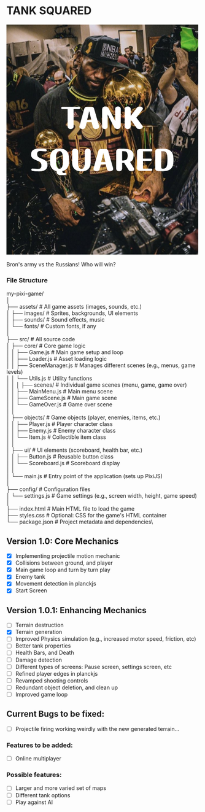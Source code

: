 # TANK SQUARED
![Bron the goat](./assets/images/TANK_SQUARED(1).png)

Bron's army vs the Russians! Who will win? 

### File Structure

my-pixi-game/\
│\
├── assets/               # All game assets (images, sounds, etc.)\
│   ├── images/           # Sprites, backgrounds, UI elements\
│   ├── sounds/           # Sound effects, music\
│   └── fonts/            # Custom fonts, if any\
│\
├── src/                  # All source code\
│   ├── core/             # Core game logic\
│   │   ├── Game.js       # Main game setup and loop\
│   │   ├── Loader.js     # Asset loading logic\
│   │   ├── SceneManager.js # Manages different scenes (e.g., menus, game levels)\
│   │   └── Utils.js      # Utility functions\
│   │
│   ├── scenes/           # Individual game scenes (menu, game, game over)\
│   │   ├── MainMenu.js   # Main menu scene\
│   │   ├── GameScene.js  # Main game scene\
│   │   └── GameOver.js   # Game over scene\
│   │\
│   ├── objects/          # Game objects (player, enemies, items, etc.)\
│   │   ├── Player.js     # Player character class\
│   │   ├── Enemy.js      # Enemy character class\
│   │   └── Item.js       # Collectible item class\
│   │\
│   ├── ui/               # UI elements (scoreboard, health bar, etc.)\
│   │   ├── Button.js     # Reusable button class\
│   │   └── Scoreboard.js # Scoreboard display\
│   │\
│   └── main.js           # Entry point of the application (sets up PixiJS)\
│\
├── config/               # Configuration files\
│   └── settings.js       # Game settings (e.g., screen width, height, game speed)\
│\
├── index.html            # Main HTML file to load the game\
├── styles.css            # Optional: CSS for the game's HTML container\
└── package.json          # Project metadata and dependencies\

## Version 1.0: Core Mechanics
- [x] Implementing projectile motion mechanic 
- [x] Collisions between ground, and player
- [x] Main game loop and turn by turn play
- [x] Enemy tank 
- [x] Movement detection in planckjs
- [x] Start Screen 

## Version 1.0.1: Enhancing Mechanics
- [ ] Terrain destruction
- [x] Terrain generation
- [ ] Improved Physics simulation (e.g., increased motor speed, friction, etc)
- [ ] Better tank properties 
- [ ] Health Bars, and Death
- [ ] Damage detection
- [ ] Different types of screens: Pause screen, settings screen, etc
- [ ] Refined player edges in planckjs
- [ ] Revamped shooting controls
- [ ] Redundant object deletion, and clean up
- [ ] Improved game loop

## Current Bugs to be fixed:
- [ ] Projectile firing working weirdly with the new generated terrain...

### Features to be added:
- [ ] Online multiplayer 

### Possible features:
- [ ] Larger and more varied set of maps
- [ ] Different tank options
- [ ] Play against AI
